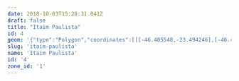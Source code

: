 ```yaml
---
date: 2018-10-03T15:28:31.041Z
draft: false
title: "Itaim Paulista"
id: 4
geom: '{"type":"Polygon","coordinates":[[[-46.405548,-23.494246],[-46.40607,-23.495603],[-46.406238,-23.496237],[-46.406474,-23.496523],[-46.406417,-23.496686],[-46.407024,-23.499115],[-46.40708,-23.500048],[-46.407022,-23.500319],[-46.406205,-23.501393],[-46.406707,-23.501639],[-46.406722,-23.502213],[-46.406305,-23.503034],[-46.406166,-23.503151],[-46.405831,-23.503247],[-46.405579,-23.504023],[-46.405077,-23.505151],[-46.404734,-23.506489],[-46.404389,-23.507399],[-46.40421,-23.507639],[-46.404092,-23.507939],[-46.40393,-23.508554],[-46.404011,-23.509028],[-46.403988,-23.509238],[-46.40376,-23.509684],[-46.403607,-23.510192],[-46.403424,-23.510388],[-46.402913,-23.510661],[-46.401574,-23.511663],[-46.40139,-23.511916],[-46.401558,-23.512392],[-46.401589,-23.512759],[-46.401359,-23.513201],[-46.40137,-23.513323],[-46.401489,-23.513556],[-46.40179,-23.513896],[-46.401895,-23.513932],[-46.402029,-23.51416],[-46.402093,-23.514655],[-46.402032,-23.515193],[-46.402102,-23.515519],[-46.40225,-23.515706],[-46.402253,-23.515814],[-46.40215,-23.516018],[-46.401675,-23.516516],[-46.401511,-23.516842],[-46.400478,-23.517739],[-46.399218,-23.519215],[-46.398956,-23.519846],[-46.398785,-23.520713],[-46.398739,-23.52169],[-46.398443,-23.521875],[-46.39829,-23.522057],[-46.397997,-23.522974],[-46.398055,-23.52312],[-46.397918,-23.523404],[-46.397708,-23.524467],[-46.397413,-23.524951],[-46.39709,-23.525245],[-46.396984,-23.524723],[-46.39616,-23.524497],[-46.396584,-23.52295],[-46.396596,-23.522551],[-46.396535,-23.522344],[-46.39639,-23.522171],[-46.395476,-23.521732],[-46.39502,-23.521593],[-46.391145,-23.521684],[-46.389942,-23.521273],[-46.389735,-23.520924],[-46.389711,-23.520755],[-46.389428,-23.520591],[-46.388834,-23.521098],[-46.38834,-23.521344],[-46.386772,-23.521107],[-46.387095,-23.520004],[-46.384865,-23.520708],[-46.384077,-23.520902],[-46.38387,-23.520275],[-46.383923,-23.52016],[-46.384073,-23.520068],[-46.383466,-23.519667],[-46.3829,-23.519449],[-46.382933,-23.519347],[-46.382833,-23.51895],[-46.381981,-23.51772],[-46.381089,-23.516965],[-46.380467,-23.516554],[-46.379622,-23.516229],[-46.378565,-23.516277],[-46.376697,-23.516105],[-46.375761,-23.515619],[-46.374927,-23.515685],[-46.374477,-23.515505],[-46.374143,-23.514662],[-46.37466,-23.513993],[-46.373763,-23.513778],[-46.374319,-23.513266],[-46.375194,-23.512943],[-46.374782,-23.51243],[-46.374699,-23.512368],[-46.374564,-23.512482],[-46.373171,-23.511285],[-46.372838,-23.511463],[-46.372185,-23.511501],[-46.372064,-23.511394],[-46.37161,-23.511291],[-46.370708,-23.511216],[-46.369607,-23.511515],[-46.366401,-23.512171],[-46.366295,-23.512039],[-46.366011,-23.511125],[-46.365951,-23.510504],[-46.365829,-23.510025],[-46.365848,-23.50962],[-46.365982,-23.509185],[-46.366,-23.508665],[-46.365933,-23.508431],[-46.365792,-23.508324],[-46.36578,-23.507775],[-46.365666,-23.507464],[-46.36563,-23.506924],[-46.365435,-23.506412],[-46.365347,-23.505839],[-46.365198,-23.505383],[-46.365095,-23.503917],[-46.365391,-23.503032],[-46.365618,-23.502641],[-46.365999,-23.502333],[-46.366657,-23.501522],[-46.366996,-23.500846],[-46.367238,-23.5],[-46.367358,-23.499813],[-46.367492,-23.499751],[-46.366979,-23.499617],[-46.367205,-23.498448],[-46.368319,-23.498687],[-46.369345,-23.497503],[-46.369592,-23.497039],[-46.369632,-23.496192],[-46.369953,-23.494977],[-46.370527,-23.494232],[-46.371306,-23.493438],[-46.371526,-23.492612],[-46.37174,-23.492137],[-46.372418,-23.491477],[-46.372824,-23.490868],[-46.373699,-23.489835],[-46.374639,-23.488144],[-46.375122,-23.487546],[-46.376955,-23.484782],[-46.377043,-23.484485],[-46.377277,-23.48417],[-46.378232,-23.48196],[-46.378363,-23.481794],[-46.380049,-23.482299],[-46.381086,-23.48273],[-46.384917,-23.484674],[-46.38486,-23.484765],[-46.3867,-23.48571],[-46.388125,-23.486381],[-46.388203,-23.486361],[-46.389461,-23.487031],[-46.389908,-23.487349],[-46.389861,-23.487398],[-46.390041,-23.487547],[-46.390103,-23.487492],[-46.390617,-23.487965],[-46.393881,-23.491481],[-46.393914,-23.491452],[-46.395093,-23.492676],[-46.395718,-23.493183],[-46.396133,-23.493403],[-46.396594,-23.493587],[-46.397412,-23.493777],[-46.400407,-23.493983],[-46.400406,-23.494118],[-46.404286,-23.494332],[-46.404286,-23.494263],[-46.405211,-23.494294],[-46.405205,-23.494247],[-46.405548,-23.494246]]]}'
slug: 'itaim-paulista'
name: 'Itaim Paulista'
id: '4'
zone_id: '1'
---
```

		